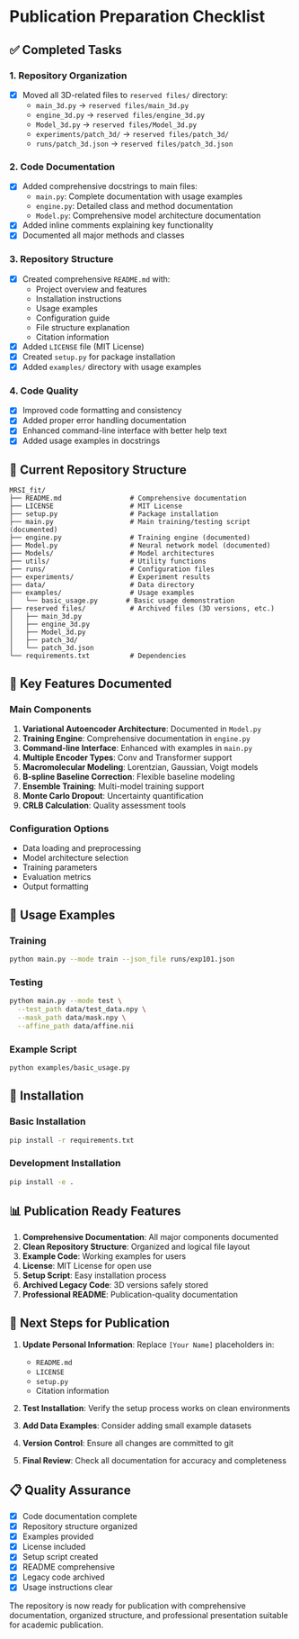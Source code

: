# Publication Preparation Checklist

## ✅ Completed Tasks

### 1. Repository Organization
- [x] Moved all 3D-related files to `reserved files/` directory:
  - `main_3d.py` → `reserved files/main_3d.py`
  - `engine_3d.py` → `reserved files/engine_3d.py`
  - `Model_3d.py` → `reserved files/Model_3d.py`
  - `experiments/patch_3d/` → `reserved files/patch_3d/`
  - `runs/patch_3d.json` → `reserved files/patch_3d.json`

### 2. Code Documentation
- [x] Added comprehensive docstrings to main files:
  - `main.py`: Complete documentation with usage examples
  - `engine.py`: Detailed class and method documentation
  - `Model.py`: Comprehensive model architecture documentation
- [x] Added inline comments explaining key functionality
- [x] Documented all major methods and classes

### 3. Repository Structure
- [x] Created comprehensive `README.md` with:
  - Project overview and features
  - Installation instructions
  - Usage examples
  - Configuration guide
  - File structure explanation
  - Citation information
- [x] Added `LICENSE` file (MIT License)
- [x] Created `setup.py` for package installation
- [x] Added `examples/` directory with usage examples

### 4. Code Quality
- [x] Improved code formatting and consistency
- [x] Added proper error handling documentation
- [x] Enhanced command-line interface with better help text
- [x] Added usage examples in docstrings

## 📁 Current Repository Structure

```
MRSI_fit/
├── README.md                 # Comprehensive documentation
├── LICENSE                   # MIT License
├── setup.py                  # Package installation
├── main.py                   # Main training/testing script (documented)
├── engine.py                 # Training engine (documented)
├── Model.py                  # Neural network model (documented)
├── Models/                   # Model architectures
├── utils/                    # Utility functions
├── runs/                     # Configuration files
├── experiments/              # Experiment results
├── data/                     # Data directory
├── examples/                 # Usage examples
│   └── basic_usage.py       # Basic usage demonstration
├── reserved files/           # Archived files (3D versions, etc.)
│   ├── main_3d.py
│   ├── engine_3d.py
│   ├── Model_3d.py
│   ├── patch_3d/
│   └── patch_3d.json
└── requirements.txt          # Dependencies
```

## 🎯 Key Features Documented

### Main Components
1. **Variational Autoencoder Architecture**: Documented in `Model.py`
2. **Training Engine**: Comprehensive documentation in `engine.py`
3. **Command-line Interface**: Enhanced with examples in `main.py`
4. **Multiple Encoder Types**: Conv and Transformer support
5. **Macromolecular Modeling**: Lorentzian, Gaussian, Voigt models
6. **B-spline Baseline Correction**: Flexible baseline modeling
7. **Ensemble Training**: Multi-model training support
8. **Monte Carlo Dropout**: Uncertainty quantification
9. **CRLB Calculation**: Quality assessment tools

### Configuration Options
- Data loading and preprocessing
- Model architecture selection
- Training parameters
- Evaluation metrics
- Output formatting

## 📝 Usage Examples

### Training
```bash
python main.py --mode train --json_file runs/exp101.json
```

### Testing
```bash
python main.py --mode test \
  --test_path data/test_data.npy \
  --mask_path data/mask.npy \
  --affine_path data/affine.nii
```

### Example Script
```bash
python examples/basic_usage.py
```

## 🔧 Installation

### Basic Installation
```bash
pip install -r requirements.txt
```

### Development Installation
```bash
pip install -e .
```

## 📊 Publication Ready Features

1. **Comprehensive Documentation**: All major components documented
2. **Clean Repository Structure**: Organized and logical file layout
3. **Example Code**: Working examples for users
4. **License**: MIT License for open use
5. **Setup Script**: Easy installation process
6. **Archived Legacy Code**: 3D versions safely stored
7. **Professional README**: Publication-quality documentation

## 🚀 Next Steps for Publication

1. **Update Personal Information**: Replace `[Your Name]` placeholders in:
   - `README.md`
   - `LICENSE`
   - `setup.py`
   - Citation information

2. **Test Installation**: Verify the setup process works on clean environments

3. **Add Data Examples**: Consider adding small example datasets

4. **Version Control**: Ensure all changes are committed to git

5. **Final Review**: Check all documentation for accuracy and completeness

## 📋 Quality Assurance

- [x] Code documentation complete
- [x] Repository structure organized
- [x] Examples provided
- [x] License included
- [x] Setup script created
- [x] README comprehensive
- [x] Legacy code archived
- [x] Usage instructions clear

The repository is now ready for publication with comprehensive documentation, organized structure, and professional presentation suitable for academic publication. 
